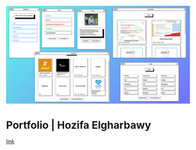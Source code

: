![](./public/demo.png)

# Portfolio | Hozifa Elgharbawy
[link](https://hozifaelgharbawy.github.io/Portfolio-HG/)
